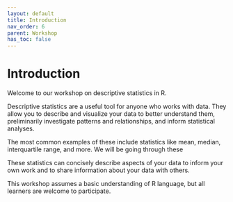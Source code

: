 ```yaml
---
layout: default
title: Introduction
nav_order: 6
parent: Workshop
has_toc: false
---
```


# Introduction

Welcome to our workshop on descriptive statistics in R. 

Descriptive statistics are a useful tool for anyone who works with data. They allow you to describe and visualize your data to better understand them, preliminarily investigate patterns and relationships, and inform statistical analyses. 

The most common examples of these include statistics like mean, median, interquartile range, and more. We will be going through these 

These statistics can concisely describe aspects of your data to inform your own work and to share information about your data with others. 

This workshop assumes a basic understanding of R language, but all learners are welcome to participate. 